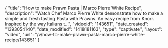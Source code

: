 {
    "title": "How to make Prawn Pasta | Marco Pierre White Recipe",
    "description": "Watch Chef Marco Pierre White demonstrate how to make a simple and fresh tasting Pasta with Prawns. An easy recipe from Knorr. Inspired by the way Italians t...",
    "videoid": "143651",
    "date_created": "1393054140",
    "date_modified": "1418181163",
    "type": "captivate",
    "layout": "video",
    "url": "\/v\/how-to-make-prawn-pasta-marco-pierre-white-recipe\/143651"
}